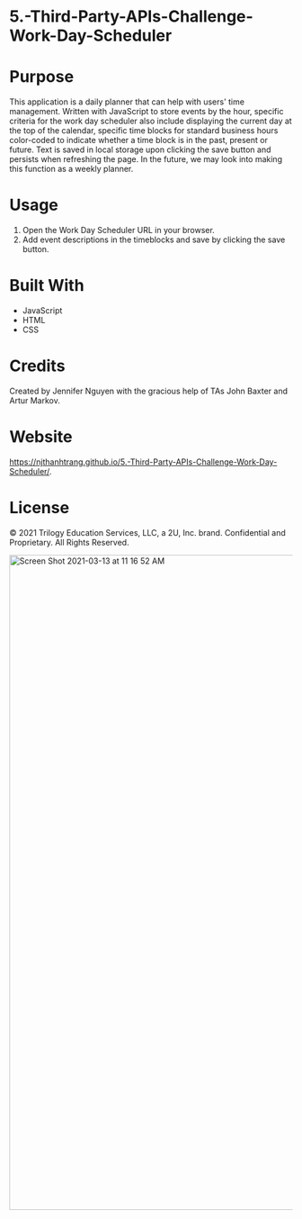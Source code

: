 # 5.-Third-Party-APIs-Challenge-Work-Day-Scheduler

# Purpose
This application is a daily planner that can help with users' time management. Written with JavaScript to store events by the hour, specific criteria for the work day scheduler also include displaying the current day at the top of the calendar, specific time blocks for standard business hours color-coded to indicate whether a time block is in the past, present or future. Text is saved in local storage upon clicking the save button and persists when refreshing the page. In the future, we may look into making this function as a weekly planner.

# Usage
1. Open the Work Day Scheduler URL in your browser.
2. Add event descriptions in the timeblocks and save by clicking the save button.

# Built With
* JavaScript
* HTML
* CSS

# Credits
Created by Jennifer Nguyen with the gracious help of TAs John Baxter and Artur Markov.

# Website
https://njthanhtrang.github.io/5.-Third-Party-APIs-Challenge-Work-Day-Scheduler/.

# License
© 2021 Trilogy Education Services, LLC, a 2U, Inc. brand. Confidential and Proprietary. All Rights Reserved.

<img width="1164" alt="Screen Shot 2021-03-13 at 11 16 52 AM" src="https://user-images.githubusercontent.com/77700824/111041692-5b2c0a00-83ee-11eb-8e29-d2a86183360d.png">
